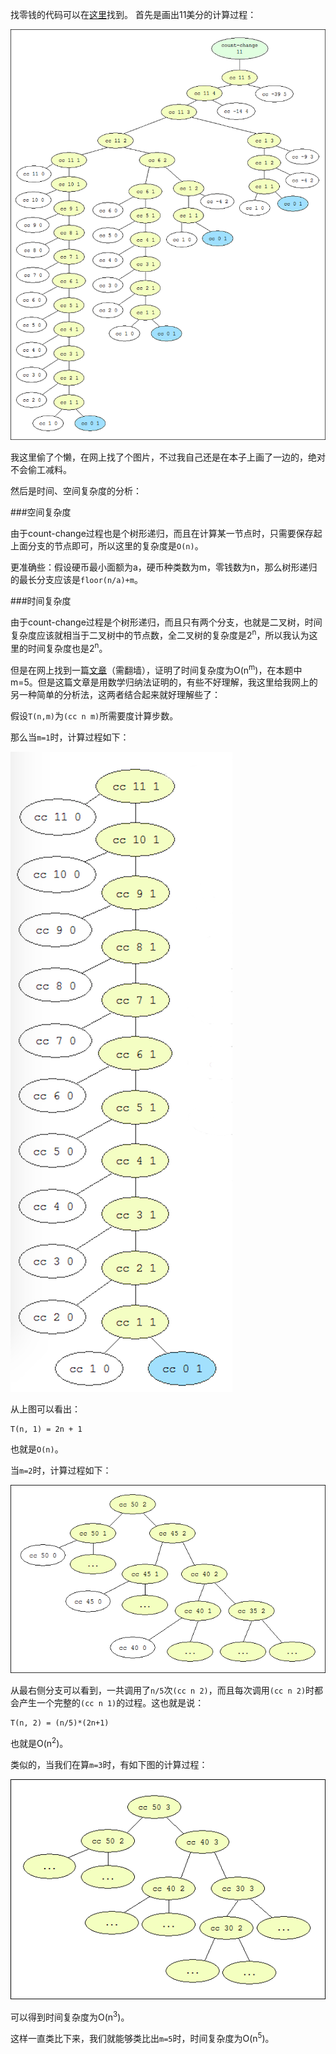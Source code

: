 
找零钱的代码可以在[这里](/05/2015-05-21-count-change-recurisve.md)找到。
首先是画出11美分的计算过程：

![](img/count-change-diagram.png)

我这里偷了个懒，在网上找了个图片，不过我自己还是在本子上画了一边的，绝对不会偷工减料。

然后是时间、空间复杂度的分析：

###空间复杂度

由于count-change过程也是个树形递归，而且在计算某一节点时，只需要保存起上面分支的节点即可，所以这里的复杂度是`O(n)`。

更准确些：假设硬币最小面额为a，硬币种类数为m，零钱数为n，那么树形递归的最长分支应该是`floor(n/a)+m`。

###时间复杂度

由于count-change过程是个树形递归，而且只有两个分支，也就是二叉树，时间复杂度应该就相当于二叉树中的节点数，全二叉树的复杂度是2<sup>n</sup>，所以我认为这里的时间复杂度也是2<sup>n</sup>。

但是在网上找到一篇[文章](https://wqzhang.wordpress.com/2009/06/09/sicp-exercise-1-14/)（需翻墙），证明了时间复杂度为O(n<sup>m</sup>)，在本题中m=5。但是这篇文章是用数学归纳法证明的，有些不好理解，我这里给我网上的另一种简单的分析法，这两者结合起来就好理解些了：

假设`T(n,m)`为`(cc n m)`所需要度计算步数。

那么当`m=1`时，计算过程如下：

![](img/count-change-11-1-diagram.png)

从上图可以看出：
```
T(n, 1) = 2n + 1
```
也就是`O(n)`。

当`m=2`时，计算过程如下：

![](img/count-change-50-2-diagram.png)

从最右侧分支可以看到，一共调用了`n/5`次`(cc n 2)`，而且每次调用`(cc n 2)`时都会产生一个完整的`(cc n 1)`的过程。这也就是说：
```
T(n, 2) = (n/5)*(2n+1)
```
也就是O(n<sup>2</sup>)。

类似的，当我们在算`m=3`时，有如下图的计算过程：

![](img/count-change-50-3-diagram.png)

可以得到时间复杂度为O(n<sup>3</sup>)。

这样一直类比下来，我们就能够类比出`m=5`时，时间复杂度为O(n<sup>5</sup>)。